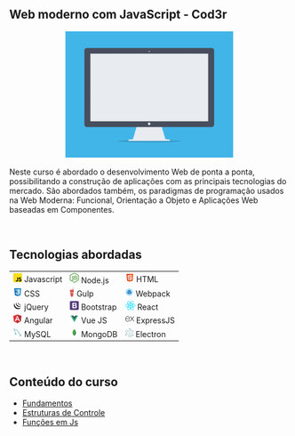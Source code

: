 ## Web moderno com JavaScript - Cod3r



<p align="center">
  <img alt="preview" src="./.github/cover.gif" width="60%">
</p>

Neste curso é abordado o desenvolvimento Web de ponta a ponta, possibilitando a construção de aplicações com as principais tecnologias do mercado. São abordados também, os paradigmas de programação usados na Web Moderna: Funcional, Orientação a Objeto e Aplicações Web baseadas em Componentes. 

<br>

## Tecnologias abordadas

<table>
  <tr>
    <!-- <td align="center" colspan="3"><b>Tecnologias abordadas</b></td> -->
  </tr>
  <tr>
    <td><img src="./.github/js.png" /> Javascript</td>
    <td><img src="./.github/node.png" /> Node.js</td>
    <td><img src="./.github/html.png" /> HTML</td>
  </tr>
  <tr>
    <td><img src="./.github/css.png" /> CSS</td>
    <td><img src="./.github/gulp.png" /> Gulp</td>
    <td><img src="./.github/webpack.png" /> Webpack</td>
  </tr>
  <tr>
    <td><img src="./.github/jquery.png" /> jQuery</td>
    <td><img src="./.github/bootstrap.png" /> Bootstrap</td>
    <td><img src="./.github/react.png" /> React</td>
  </tr>
  <tr>
    <td><img src="./.github/angular.png" /> Angular</td>
    <td><img src="./.github/vue.png" /> Vue JS</td>
    <td><img src="./.github/express.png" /> ExpressJS</td>
  </tr>
  <tr>
    <td><img src="./.github/mysql.png" /> MySQL</td>
    <td><img src="./.github/mongo.png" /> MongoDB</td>
    <td><img src="./.github/electron.png" /> Electron</td>
  </tr>
</table>

<br>

## Conteúdo do curso
- [Fundamentos](./1_Fundamentos/)
- [Estruturas de Controle](./2_Estruturas_de_Controle/)
- [Funções em Js](./3_Funcoes/)
